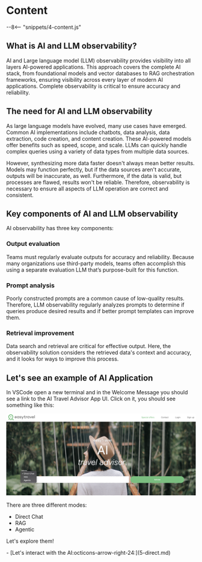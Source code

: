 # Content
--8<-- "snippets/4-content.js"

## What is AI and LLM observability?
AI and Large language model (LLM) observability provides visibility into all layers AI-powered applications.
This approach covers the complete AI stack, from foundational models and vector databases to RAG orchestration frameworks, ensuring visibility across every layer of modern AI applications. 
Complete observability is critical to ensure accuracy and reliability.

## The need for AI and LLM observability
As large language models have evolved, many use cases have emerged. Common AI implementations include chatbots, data analysis, data extraction, code creation, and content creation. These AI-powered models offer benefits such as speed, scope, and scale. LLMs can quickly handle complex queries using a variety of data types from multiple data sources.

However, synthesizing more data faster doesn't always mean better results. Models may function perfectly, but if the data sources aren't accurate, outputs will be inaccurate, as well. Furthermore, if the data is valid, but processes are flawed, results won't be reliable. Therefore, observability is necessary to ensure all aspects of LLM operation are correct and consistent.

## Key components of AI and LLM observability
AI observability has three key components:

### Output evaluation
Teams must regularly evaluate outputs for accuracy and reliability. Because many organizations use third-party models, teams often accomplish this using a separate evaluation LLM that’s purpose-built for this function.

### Prompt analysis
Poorly constructed prompts are a common cause of low-quality results. Therefore, LLM observability regularly analyzes prompts to determine if queries produce desired results and if better prompt templates can improve them.

### Retrieval improvement
Data search and retrieval are critical for effective output. Here, the observability solution considers the retrieved data's context and accuracy, and it looks for ways to improve this process.

## Let's see an example of AI Application

In VSCode open a new terminal and in the Welcome Message you should see a link to the AI Travel Advisor App UI. 
Click on it, you should see something like this:

![Landing Page](img/landing.png)

There are three different modes:

- Direct Chat
- RAG
- Agentic

Let's explore them!



<div class="grid cards" markdown>
- [Let's interact with the AI:octicons-arrow-right-24:](5-direct.md)
</div>
